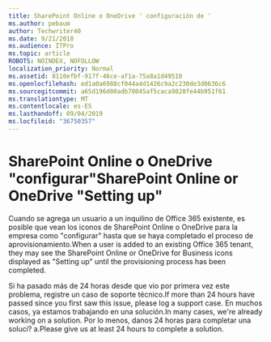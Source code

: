 ```yaml
---
title: SharePoint Online o OneDrive ' configuración de '
ms.author: pebaum
author: Techwriter40
ms.date: 9/21/2018
ms.audience: ITPro
ms.topic: article
ROBOTS: NOINDEX, NOFOLLOW
localization_priority: Normal
ms.assetid: 8110efbf-917f-46ce-af1a-75a8a1d49510
ms.openlocfilehash: ed1a0a6988cf044a4d1426c9a2c230de3d0636c6
ms.sourcegitcommit: a65d196d00adb70045af5caca9828fe44b951f61
ms.translationtype: MT
ms.contentlocale: es-ES
ms.lasthandoff: 09/04/2019
ms.locfileid: "36750357"
---
```

# <a name="sharepoint-online-or-onedrive-setting-up"></a><span data-ttu-id="89bff-102">SharePoint Online o OneDrive "configurar"</span><span class="sxs-lookup"><span data-stu-id="89bff-102">SharePoint Online or OneDrive "Setting up"</span></span>

<span data-ttu-id="89bff-103">Cuando se agrega un usuario a un inquilino de Office 365 existente, es posible que vean los iconos de SharePoint Online o OneDrive para la empresa como "configurar" hasta que se haya completado el proceso de aprovisionamiento.</span><span class="sxs-lookup"><span data-stu-id="89bff-103">When a user is added to an existing Office 365 tenant, they may see the SharePoint Online or OneDrive for Business icons displayed as "Setting up" until the provisioning process has been completed.</span></span>
  
<span data-ttu-id="89bff-104">Si ha pasado más de 24 horas desde que vio por primera vez este problema, registre un caso de soporte técnico.</span><span class="sxs-lookup"><span data-stu-id="89bff-104">If more than 24 hours have passed since you first saw this issue, please log a support case.</span></span> <span data-ttu-id="89bff-105">En muchos casos, ya estamos trabajando en una solución.</span><span class="sxs-lookup"><span data-stu-id="89bff-105">In many cases, we're already working on a solution.</span></span> <span data-ttu-id="89bff-106">Por lo menos, danos 24 horas para completar una soluci? a.</span><span class="sxs-lookup"><span data-stu-id="89bff-106">Please give us at least 24 hours to complete a solution.</span></span>
  

